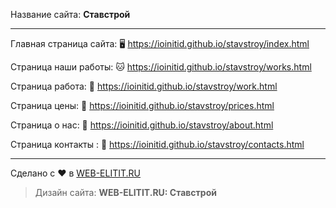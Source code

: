 Название сайта: **Ставстрой**

------------

Главная страница сайта: 🖥️ https://ioinitid.github.io/stavstroy/index.html

Страница наши работы: 🐱 https://ioinitid.github.io/stavstroy/works.html

Страница работа: 🌳 https://ioinitid.github.io/stavstroy/work.html

Страница цены: 🦊 https://ioinitid.github.io/stavstroy/prices.html

Страница о нас: 📝 https://ioinitid.github.io/stavstroy/about.html

Страница контакты : 🐧 https://ioinitid.github.io/stavstroy/contacts.html

------------

Сделано с ❤️ в [WEB-ELITIT.RU](https://www.web-elitit.ru "Web-elitit.ru")
> Дизайн сайта: **WEB-ELITIT.RU: Ставстрой**
